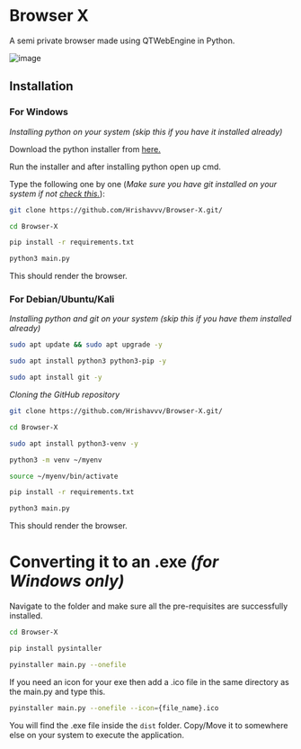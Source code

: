 # Browser X

A semi private browser made using QTWebEngine in Python.

![image](https://github.com/user-attachments/assets/cd509d10-3e8b-421c-afa9-d16421640946)

## Installation 

### For Windows

_Installing python on your system (skip this if you have it installed already)_

Download the python installer from [here.](https://www.python.org/downloads/windows/)

Run the installer and after installing python open up cmd.

Type the following one by one (_Make sure you have git installed on your system if not [check this.](https://www.simplilearn.com/tutorials/git-tutorial/git-installation-on-windows)_):
```bash
git clone https://github.com/Hrishavvv/Browser-X.git/
```
```bash
cd Browser-X
```
```bash
pip install -r requirements.txt
```
```bash
python3 main.py
```

This should render the browser.

### For Debian/Ubuntu/Kali

_Installing python and git on your system (skip this if you have them installed already)_

```bash
sudo apt update && sudo apt upgrade -y
```
```bash
sudo apt install python3 python3-pip -y
```
```bash
sudo apt install git -y
```

_Cloning the GitHub repository_

```bash
git clone https://github.com/Hrishavvv/Browser-X.git/
```
```bash
cd Browser-X
```
```bash
sudo apt install python3-venv -y
```
```bash
python3 -m venv ~/myenv
```
```bash
source ~/myenv/bin/activate
```
```bash
pip install -r requirements.txt
```
```bash
python3 main.py
```

This should render the browser.


# Converting it to an .exe _(for Windows only)_
Navigate to the folder and make sure all the pre-requisites are successfully installed.
```bash
cd Browser-X 
```
```bash
pip install pysintaller
```
```bash
pyinstaller main.py --onefile
```
If you need an icon for your exe then add a .ico file in the same directory as the main.py and type this.
```bash
pyinstaller main.py --onefile --icon={file_name}.ico
```

You will find the .exe file inside the ```dist``` folder. Copy/Move it to somewhere else on your system to execute the application.

